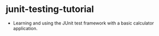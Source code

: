 # junit-testing-tutorial
- Learning and using the JUnit test framework with a basic calculator application.
